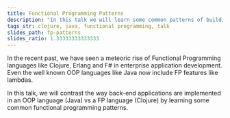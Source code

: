 ```yaml
---
title: Functional Programming Patterns
description: "In this talk we will learn some common patterns of building back-end applications in a FP language and contrast them with an OOP language."
tags_str: clojure, java, functional programming, talk
slides_path: fp-patterns
slides_ratio: 1.33333333333333
---
```

In the recent past, we have seen a meteoric rise of Functional Programming languages like Clojure, Erlang and F# in enterprise application development. Even the well known OOP languages like Java now include FP features like lambdas.

In this talk, we will contrast the way back-end applications are implemented in an OOP language (Java) vs a FP language (Clojure) by learning some common functional programming patterns.